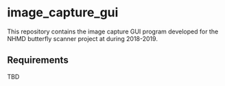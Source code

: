 # image_capture_gui
This repository contains the image capture GUI program developed for the NHMD butterfly scanner project at during 2018-2019.

## Requirements
TBD
